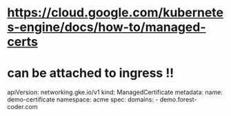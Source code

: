 # https://cloud.google.com/kubernetes-engine/docs/how-to/managed-certs
# can be attached to ingress !!
apiVersion: networking.gke.io/v1
kind: ManagedCertificate
metadata:
  name: demo-certificate
  namespace: acme
spec:
  domains:
    - demo.forest-coder.com
